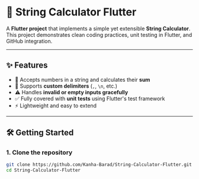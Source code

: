 # 📱 String Calculator Flutter

A **Flutter project** that implements a simple yet extensible **String Calculator**.  
This project demonstrates clean coding practices, unit testing in Flutter, and GitHub integration.

---

## ✨ Features
- 🔢 Accepts numbers in a string and calculates their **sum**
- 🧩 Supports **custom delimiters** (`,`, `\n`, etc.)
- ⚠️ Handles **invalid or empty inputs gracefully**
- ✅ Fully covered with **unit tests** using Flutter's test framework
- ⚡ Lightweight and easy to extend

---

## 🛠️ Getting Started

### 1. Clone the repository
```bash
git clone https://github.com/Kanha-Barad/String-Calculator-Flutter.git
cd String-Calculator-Flutter
